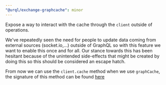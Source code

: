 ```yaml
---
"@urql/exchange-graphcache": minor
---
```


Expose a way to interact with the cache through the `client` outside of operations.

We've repeatedly seen the need for people to update data coming from external sources (socket.io,...) outside of GraphQL
so with this feature we want to enable this once and for all. Our stance towards this has been hesitant because of the unintended
side-effects that might be created by doing this so this should be considered an escape hatch.

From now we can use the `client.cache` method when we use `graphCache`, the signature of this method can be found [here](https://formidable.com/open-source/urql/docs/api/graphcache/#cache)
